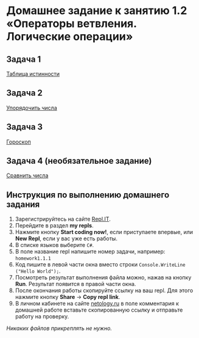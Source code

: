 # Домашнее задание к занятию 1.2 «Операторы ветвления. Логические операции»

## Задача 1

[Таблица истинности](01)

## Задача 2

[Упорядочить числа](02)

## Задача 3

[Гороскоп](03)

## Задача 4 (необязательное задание)

[Сравнить числа](04)

## Инструкция по выполнению домашнего задания

1. Зарегистрируйтесь на сайте [Repl.IT](http://repl.it/).
2. Перейдите в раздел **my repls**.
3. Нажмите кнопку **Start coding now!**, если приступаете впервые, или **New Repl**, если у вас уже есть работы.
4. В списке языков выберите `C#`.
5. В поле название repl напишите номер задачи, например: `homework1.1.1`
6. Код пишите в левой части окна вместо строки `Console.WriteLine ("Hello World");`.
8. Посмотреть результат выполнения файла можно, нажав на кнопку **Run**. Результат появится в правой части окна.
9. После окончания работы скопируйте ссылку на ваш repl. Для этого нажмите кнопку **Share** -> **Copy repl link**.
10. В личном кабинете на сайте [netology.ru](http://netology.ru/) в поле комментария к домашней работе вставьте скопированную ссылку и отправьте работу на проверку.

*Никаких файлов прикреплять не нужно.*
